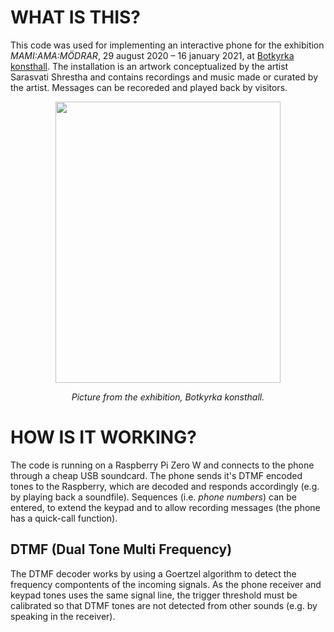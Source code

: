 # WHAT IS THIS?
This code was used for implementing an interactive phone for the exhibition *MAMI:AMA:MÖDRAR*, 29 august 2020 – 16 january 2021, at [Botkyrka konsthall](https://botkyrkakonsthall.se/modrar/). The installation is an artwork conceptualized by the artist Sarasvati Shrestha and contains recordings and music made or curated by the artist. Messages can be recoreded and played back by visitors.

<div align="center">
<img src="https://user-images.githubusercontent.com/30523857/97778944-1314f500-1b7b-11eb-8fb3-c6acf876e76f.jpg" width="360" height="450" />
<p>
<i>Picture from the exhibition, Botkyrka konsthall.</i>
</p>
</div>

# HOW IS IT WORKING?
The code is running on a Raspberry Pi Zero W and connects to the phone through a cheap USB soundcard. The phone sends it's DTMF encoded tones to the Raspberry, which are decoded and responds accordingly (e.g. by playing back a soundfile). Sequences (i.e. *phone numbers*) can be entered, to extend the keypad and to allow recording messages (the phone has a quick-call function). 

## DTMF (Dual Tone Multi Frequency)
The DTMF decoder works by using a Goertzel algorithm to detect the frequency compontents of the incoming signals. As the phone receiver and keypad tones uses the same signal line, the trigger threshold must be calibrated so that DTMF tones are not detected from other sounds (e.g. by speaking in the receiver).
